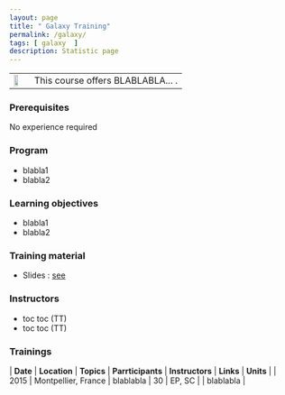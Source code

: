 ```yaml
---
layout: page
title: " Galaxy Training"
permalink: /galaxy/
tags: [ galaxy  ]
description: Statistic page
---
```

<table class="table-contact">
<tr>
<td><img width="60%" src="{{ site.url }}/images/trainings-toggle.png" alt="" />
</td>
<td>
This course offers BLABLABLA... .
</td>
</tr>
</table>

### Prerequisites
No experience required
<div id="colonne1">
<h3>Program</h3>
<ul>
<li> blabla1 </li>
<li> blabla2 </li>
</ul>
</div>

<div id="colonne2">
<h3>Learning objectives</h3>
<ul>
<li> blabla1 </li>
<li> blabla2 </li>
</ul>
</div>

<div id="colonne3">
<h3>Training material</h3>
<ul>
<li>Slides : <a target="_blank" href="{{ site.url }}/files/linux/Guide-de-survie-Linux-15-11-FR.pdf">see</a></li>
</ul>
</div>

<div id="nextInline" class="clearfix">
<h3>Instructors</h3>
<ul>
    <li>toc toc (TT)</li>
    <li>toc toc (TT)</li>
</ul>
</div>

### Trainings

| **Date** | **Location** | **Topics** | **Parrticipants** | **Instructors** | **Links** | **Units** |
| 2015 | Montpellier, France | blablabla | 30 | EP, SC | | blablabla |

